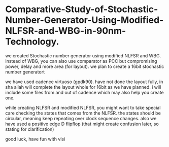# Comparative-Study-of-Stochastic-Number-Generator-Using-Modified-NLFSR-and-WBG-in-90nm-Technology.
we created Stochastic number generator using modified NLFSR and WBG. instead of WBG, you can also use comparator as PCC but compromising power, delay and more area (for layout). we plan to create a 16bit stochastic number generatort

we have used cadence virtuoso (gpdk90). have not done the layout fully, in sha allah will complete the layout whole for 16bit as we have planned.
i will include some files from and out of cadence which may also help you create one. 

while creating NLFSR and modified NLFSR, you might want to take special care checking the states that comes from the NLFSR. the states should be circular, meaning keep repeating over clock sequence changes. 
also we have used a positive edge D flipflop (that might create confusion later, so stating for clarification)

good luck, have fun with vlsi
